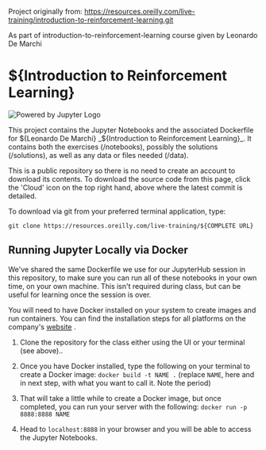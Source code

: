 Project originally from: https://resources.oreilly.com/live-training/introduction-to-reinforcement-learning.git

As part of introduction-to-reinforcement-learning course given by Leonardo De Marchi

# ${Introduction to Reinforcement Learning}

![Powered by Jupyter Logo](https://cdn.oreillystatic.com/images/icons/powered_by_jupyter.png)

This project contains the Jupyter Notebooks and the associated Dockerfile for ${Leonardo De Marchi} _${Introduction to Reinforcement Learning}_. It contains both the exercises (/notebooks), possibly the solutions (/solutions), as well as any data or files needed (/data).

This is a public repository so there is no need to create an account to download its contents. To download the source code from this page, click the 'Cloud' icon on the top right hand, above where the latest commit is detailed.

To download via git from your preferred terminal application, type: 

```git clone https://resources.oreilly.com/live-training/${COMPLETE URL}```

## Running Jupyter Locally via Docker

We've shared the same Dockerfile we use for our JupyterHub session in this repository, to make sure you can run all of these notebooks in your own time, on your own machine. This isn't required during class, but can be useful for learning once the session is over.

You will need to have Docker installed on your system to create images and run containers. You can find the installation steps for all platforms on the company's [website](https://docs.docker.com/install/)
.

1) Clone the repository for the class either using the UI or your terminal (see above)..

2) Once you have Docker installed, type the following on your terminal to create a Docker image: `docker build -t NAME .` (replace `NAME`, here and in next step, with what you want to call it. Note the period)

3) That will take a little while to create a Docker image, but once completed, you can run your server with the following:
`docker run -p 8888:8888 NAME`

4) Head to `localhost:8888` in your browser and you will be able to access the Jupyter Notebooks.

